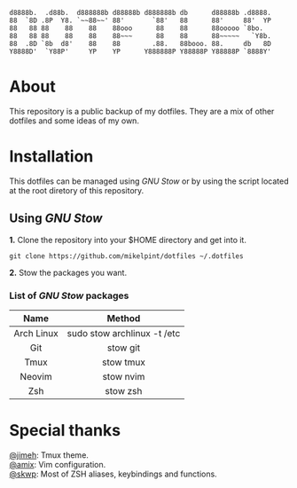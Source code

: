 ```
d8888b.  .d88b.  d888888b d88888b d888888b db      d88888b .d8888.
88  `8D .8P  Y8. `~~88~~' 88'       `88'   88      88'     88'  YP
88   88 88    88    88    88ooo      88    88      88ooooo `8bo.  
88   88 88    88    88    88~~~      88    88      88~~~~~   `Y8b.
88  .8D `8b  d8'    88    88        .88.   88booo. 88.     db   8D
Y8888D'  `Y88P'     YP    YP      Y888888P Y88888P Y88888P `8888Y'
```

# About

This repository is a public backup of my dotfiles.
They are a mix of other dotfiles and some ideas of my own.

# Installation

This dotfiles can be managed using *GNU Stow* or by using the script located at the root diretory of this repository.

## Using *GNU Stow*

**1.** Clone the repository into your $HOME directory and get into it.

```
git clone https://github.com/mikelpint/dotfiles ~/.dotfiles
```

**2.** Stow the packages you want.

### List of *GNU Stow* packages

|     Name     |            Method           |
|:------------:|:---------------------------:|
|  Arch Linux  | sudo stow archlinux -t /etc |
|     Git      |         stow git            |
|     Tmux     |         stow tmux           |
|    Neovim    |         stow nvim           |
|     Zsh      |         stow zsh            |

# Special thanks

[@jimeh](https:/github.com/jimeh): Tmux theme.  
[@amix](https://github.com/amix): Vim configuration.  
[@skwp](https://github.com/): Most of ZSH aliases, keybindings and functions.  